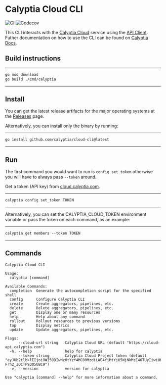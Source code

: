 
# Calyptia Cloud CLI

[![CI](https://github.com/calyptia/cloud-cli/actions/workflows/ci.yml/badge.svg)](https://github.com/calyptia/cloud-cli/actions/workflows/ci.yml)
[![Codecov](https://codecov.io/gh/calyptia/cli/branch/main/graph/badge.svg?token=TY36W7B87A)](https://codecov.io/gh/calyptia/cli)

This CLI interacts with the [Calyptia Cloud](https://cloud.calyptia.com) service
using the [API Client](https://github.com/calyptia/api).
Futher documentation on how to use the CLI
can be found on [Calyptia Docs](https://docs.calyptia.com).

## Build instructions

---

```markdown
go mod download
go build ./cmd/calyptia
```

---

## Install

You can get the latest release artifacts for the major operating systems
at the [Releases](https://github.com/calyptia/cloud-cli/releases) page.

Alternatively, you can install only the binary by running:

---

```markdown
go install github.com/calyptia/cloud-cli@latest
```

---

## Run

The first command you would want to run is `config set_token` otherwise
you will have to always pass `--token` around.

Get a token (API key) from [cloud.calyptia.com](https://cloud.calyptia.com).

---

```markdown
calyptia config set_token TOKEN
```

---

Alternatively, you can set the CALYPTIA_CLOUD_TOKEN environment variable or
pass the token on each command, as an example:

---

```markdown
calyptia get members --token TOKEN
```

---

## Commands

```shell
Calyptia Cloud CLI

Usage:
  calyptia [command]

Available Commands:
  completion  Generate the autocompletion script for the specified shell
  config      Configure Calyptia CLI
  create      Create aggregators, pipelines, etc.
  delete      Delete aggregators, pipelines, etc.
  get         Display one or many resources
  help        Help about any command
  rollout     Rollout resources to previous versions
  top         Display metrics
  update      Update aggregators, pipelines, etc.

Flags:
      --cloud-url string   Calyptia Cloud URL (default "https://cloud-api.calyptia.com")
  -h, --help               help for calyptia
      --token string       Calyptia Cloud Project token (default "eyJUb2tlbklEIjoiOWI5ODIwNzUtYzY4MC00MzdiLWE4YjMtYjU5NjNkMzE4OTUyIiwiUHJvamVjdElEIjoiMDkwZDFhYTEtZGU5Ni00NDZjLTk1NDQtMGUwMGNiNmRkMzkzIn0.JPD_g6oDQdmO_sPlshUJdNefpHT7AMDUjSRjg0x0E61U8-Frh2_ZOCTP93O5UBC9")
  -v, --version            version for calyptia

Use "calyptia [command] --help" for more information about a command.
```
